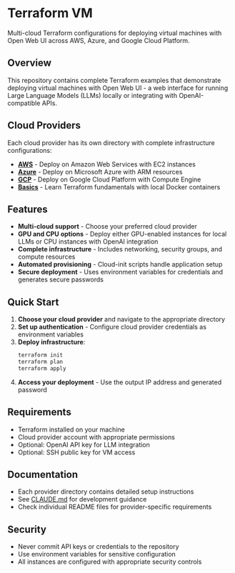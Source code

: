 # Terraform VM

Multi-cloud Terraform configurations for deploying virtual machines with Open Web UI across AWS, Azure, and Google Cloud Platform.

## Overview

This repository contains complete Terraform examples that demonstrate deploying virtual machines with Open Web UI - a web interface for running Large Language Models (LLMs) locally or integrating with OpenAI-compatible APIs.

## Cloud Providers

Each cloud provider has its own directory with complete infrastructure configurations:

- **[AWS](aws/)** - Deploy on Amazon Web Services with EC2 instances
- **[Azure](azure/)** - Deploy on Microsoft Azure with ARM resources  
- **[GCP](gcp/)** - Deploy on Google Cloud Platform with Compute Engine
- **[Basics](basics/)** - Learn Terraform fundamentals with local Docker containers

## Features

- **Multi-cloud support** - Choose your preferred cloud provider
- **GPU and CPU options** - Deploy either GPU-enabled instances for local LLMs or CPU instances with OpenAI integration
- **Complete infrastructure** - Includes networking, security groups, and compute resources
- **Automated provisioning** - Cloud-init scripts handle application setup
- **Secure deployment** - Uses environment variables for credentials and generates secure passwords

## Quick Start

1. **Choose your cloud provider** and navigate to the appropriate directory
2. **Set up authentication** - Configure cloud provider credentials as environment variables
3. **Deploy infrastructure**:
   ```bash
   terraform init
   terraform plan
   terraform apply
   ```
4. **Access your deployment** - Use the output IP address and generated password

## Requirements

- Terraform installed on your machine
- Cloud provider account with appropriate permissions
- Optional: OpenAI API key for LLM integration
- Optional: SSH public key for VM access

## Documentation

- Each provider directory contains detailed setup instructions
- See [CLAUDE.md](CLAUDE.md) for development guidance
- Check individual README files for provider-specific requirements

## Security

- Never commit API keys or credentials to the repository
- Use environment variables for sensitive configuration
- All instances are configured with appropriate security controls